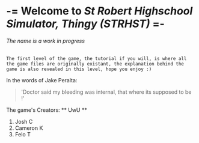 # -= Welcome to _St Robert Highschool Simulator, Thingy (STRHST)_ =-  
###### The name is a work in progress

```The first level of the game, the tutorial if you will, is where all the game files are originally existant, the explanation behind the game is also revealed in this level, hope you enjoy :)```



In the words of Jake Peralta:
> 'Doctor said my bleeding was internal, that where its supposed to be !'


The game's Creators: ** UwU **
1. Josh C
2. Cameron K
3. Felo T
